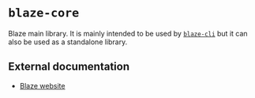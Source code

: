 # `blaze-core`

Blaze main library. It is mainly intended to be used by [`blaze-cli`](../cli/) but it can also be used as a standalone library.

## External documentation

- [Blaze website](https://blaze-monorepo.dev)